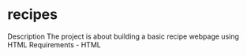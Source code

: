 # recipes
Description
    The project is about building a basic recipe webpage using HTML
Requirements
    - HTML